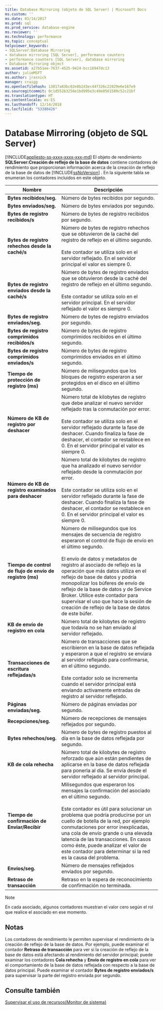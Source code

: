 ```yaml
---
title: Database Mirroring (objeto de SQL Server) | Microsoft Docs
ms.custom: ''
ms.date: 03/14/2017
ms.prod: sql
ms.prod_service: database-engine
ms.reviewer: ''
ms.technology: performance
ms.topic: conceptual
helpviewer_keywords:
- SQLServer:Database Mirroring
- database mirroring [SQL Server], performance counters
- performance counters [SQL Server], database mirroring
- Database Mirroring object
ms.assetid: a27b51ee-7637-4525-9424-bcc16947dc13
author: julieMSFT
ms.author: jrasnick
manager: craigg
ms.openlocfilehash: 13817a83bc82e8b2d3ec44f326c22829e6e167e9
ms.sourcegitcommit: 0c1d552b3256e1bd995e3c49e0561589c52c21bf
ms.translationtype: HT
ms.contentlocale: es-ES
ms.lasthandoff: 12/14/2018
ms.locfileid: "53380426"
---
```

# <a name="sql-server-database-mirroring-object"></a>Database Mirroring (objeto de SQL Server)
[!INCLUDE[appliesto-ss-xxxx-xxxx-xxx-md](../../includes/appliesto-ss-xxxx-xxxx-xxx-md.md)]
  El objeto de rendimiento **SQLServer:Creación de reflejo de la base de datos** contiene contadores de rendimiento que proporcionan información acerca de la creación de reflejo de la base de datos de [!INCLUDE[ssNoVersion](../../includes/ssnoversion-md.md)] . En la siguiente tabla se enumeran los contadores incluidos en este objeto.  
  
|Nombre|Descripción|  
|----------|-----------------|  
|**Bytes recibidos/seg.**|Número de bytes recibidos por segundo.|  
|**Bytes enviados/seg.**|Número de bytes enviados por segundo.|  
|**Bytes de registro recibidos/s**|Número de bytes de registro recibidos por segundo.|  
|**Bytes de registro rehechos desde la caché/s**|Número de bytes de registro rehechos que se obtuvieron de la caché del registro de reflejo en el último segundo.<br /><br /> Este contador se utiliza solo en el servidor reflejado. En el servidor principal el valor es siempre 0.|  
|**Bytes de registro enviados desde la caché/s**|Número de bytes de registro enviados que se obtuvieron desde la caché del registro de reflejo en el último segundo.<br /><br /> Este contador se utiliza solo en el servidor principal. En el servidor reflejado el valor es siempre 0.|  
|**Bytes de registro enviados/seg.**|Número de bytes de registro enviados por segundo.|  
|**Bytes de registro comprimidos recibidos/s**|Número de bytes de registro comprimidos recibidos en el último segundo.|  
|**Bytes de registro comprimidos enviados/s**|Número de bytes de registro comprimidos enviados en el último segundo.|  
|**Tiempo de protección de registro (ms)**|Número de milisegundos que los bloques de registro esperaron a ser protegidos en el disco en el último segundo.|  
|**Número de KB de registro por deshacer**|Número total de kilobytes de registro que debe analizar el nuevo servidor reflejado tras la conmutación por error.<br /><br /> Este contador se utiliza solo en el servidor reflejado durante la fase de deshacer. Cuando finaliza la fase de deshacer, el contador se restablece en 0. En el servidor principal el valor es siempre 0.|  
|**Número de KB de registro examinados para deshacer**|Número total de kilobytes de registro que ha analizado el nuevo servidor reflejado desde la conmutación por error.<br /><br /> Este contador se utiliza solo en el servidor reflejado durante la fase de deshacer. Cuando finaliza la fase de deshacer, el contador se restablece en 0. En el servidor principal el valor es siempre 0.|  
|**Tiempo de control de flujo de envío de registro (ms)**|Número de milisegundos que los mensajes de secuencia de registro esperaron el control de flujo de envío en el último segundo.<br /><br /> El envío de datos y metadatos de registro al asociado de reflejo es la operación que más datos utiliza en el reflejo de base de datos y podría monopolizar los búferes de envío de reflejo de la base de datos y de Service Broker. Utilice este contador para supervisar el uso que hace la sesión de creación de reflejo de la base de datos de este búfer.|  
|**KB de envío de registro en cola**|Número total de kilobytes de registro que todavía no se han enviado al servidor reflejado.|  
|**Transacciones de escritura reflejadas/s**|Número de transacciones que se escribieron en la base de datos reflejada y esperaron a que el registro se enviara al servidor reflejado para confirmarse, en el último segundo.<br /><br /> Este contador solo se incrementa cuando el servidor principal está enviando activamente entradas de registro al servidor reflejado.|  
|**Páginas enviadas/seg.**|Número de páginas enviadas por segundo.|  
|**Recepciones/seg.**|Número de recepciones de mensajes reflejados por segundo.|  
|**Bytes rehechos/seg.**|Número de bytes de registro puestos al día en la base de datos reflejada por segundo.|  
|**KB de cola rehecha**|Número total de kilobytes de registro reforzado que aún están pendientes de aplicarse en la base de datos reflejada para ponerla al día. Se envía desde el servidor reflejado al servidor principal.|  
|**Tiempo de confirmación de Enviar/Recibir**|Milisegundos que esperaron los mensajes la confirmación del asociado en el último segundo.<br /><br /> Este contador es útil para solucionar un problema que podría producirse por un cuello de botella de la red, por ejemplo conmutaciones por error inexplicadas, una cola de envío grande o una elevada latencia de las transacciones. En casos como éste, puede analizar el valor de este contador para determinar si la red es la causa del problema.|  
|**Envíos/seg.**|Número de mensajes reflejados enviados por segundo.|  
|**Retraso de transacción**|Retraso en la espera de reconocimiento de confirmación no terminada.|  
  
> [!NOTE]  
>  En cada asociado, algunos contadores muestran el valor cero según el rol que realice el asociado en ese momento.  
  
## <a name="remarks"></a>Notas  
 Los contadores de rendimiento le permiten supervisar el rendimiento de la creación de reflejo de la base de datos. Por ejemplo, puede examinar el contador **Retraso de transacción** para ver si la creación de reflejo de la base de datos está afectando al rendimiento del servidor principal; puede examinar los contadores **Cola rehecha** y **Envío de registro en cola** para ver el comportamiento de la base de datos reflejada con respecto a la base de datos principal. Puede examinar el contador **Bytes de registro enviados/s** para supervisar la parte del registro enviada por segundo.  
  
## <a name="see-also"></a>Consulte también  
 [Supervisar el uso de recursos&#40;Monitor de sistema&#41;](../../relational-databases/performance-monitor/monitor-resource-usage-system-monitor.md)  
  
  
